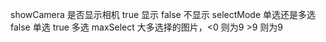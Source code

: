 showCamera 是否显示相机 true 显示  false 不显示
selectMode 单选还是多选 false 单选 true 多选
maxSelect  大多选择的图片，<0 则为9 >9 则为9